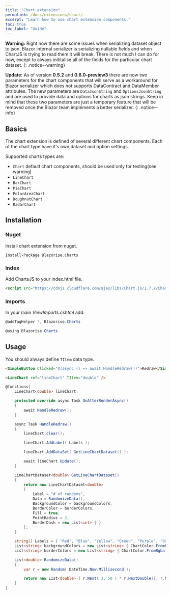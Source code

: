 ```yaml
---
title: "Chart extension"
permalink: /docs/extensions/chart/
excerpt: "Learn how to use chart extension components."
toc: true
toc_label: "Guide"
---
```


**Warning:** Right now there are some issues when serializing dataset object to json. Blazor internal serializer is serializing nullable fields and when ChartJS is trying to read them it will break. There is not much I can do for now, except to always inititalise all of the fields for the particular chart dataset.
{: .notice--warning}

**Update:** As of version **0.5.2** and **0.6.0-preview3** there are now two parameters for the chart components that will serve as a workaround for Blazor serializer which does not supports DataContract and DataMember attributes. The new parameters are `DataJsonString` and `OptionsJsonString` and are used to provide data and options for charts as json strings.
Keep in mind that these two parameters are just a temporary feature that will be removed once the Blazor team implements a better serializer.
{: .notice--info}

## Basics

The chart extension is defined of several different chart components. Each of the chart type have it's own dataset and option settings.

Supported charts types are:

- `Chart` default chart components, should be used only for testing(see warning)
- `LineChart`
- `BarChart`
- `PieChart`
- `PolarAreaChart`
- `DoughnutChart`
- `RadarChart`

## Installation

### Nuget

Install chart extension from nuget.

```
Install-Package Blazorise.Charts
```

### Index

Add ChartsJS to your index.html file.

```html
<script src="https://cdnjs.cloudflare.com/ajax/libs/Chart.js/2.7.2/Chart.min.js"></script>
```

### Imports

In your main _ViewImports.cshtml_ add:

```cs
@addTagHelper *, Blazorise.Charts

@using Blazorise.Charts
```

## Usage

You should always define `TItem` data type.

```html
<SimpleButton Clicked="@(async () => await HandleRedraw())">Redraw</SimpleButton>

<LineChart ref="lineChart" TItem="double" />
```
```cs
@functions{
    LineChart<double> lineChart;

    protected override async Task OnAfterRenderAsync()
    {
        await HandleRedraw();
    }

    async Task HandleRedraw()
    {
        lineChart.Clear();

        lineChart.AddLabel( Labels );

        lineChart.AddDataSet( GetLineChartDataset() );

        await lineChart.Update();
    }

    LineChartDataset<double> GetLineChartDataset()
    {
        return new LineChartDataset<double>
        {
            Label = "# of randoms",
            Data = RandomizeData(),
            BackgroundColor = backgroundColors,
            BorderColor = borderColors,
            Fill = true,
            PointRadius = 2,
            BorderDash = new List<int> { }
        };
    }

    string[] Labels = { "Red", "Blue", "Yellow", "Green", "Purple", "Orange" };
    List<string> backgroundColors = new List<string> { ChartColor.FromRgba( 255, 99, 132, 0.2f ), ChartColor.FromRgba( 54, 162, 235, 0.2f ), ChartColor.FromRgba( 255, 206, 86, 0.2f ), ChartColor.FromRgba( 75, 192, 192, 0.2f ), ChartColor.FromRgba( 153, 102, 255, 0.2f ), ChartColor.FromRgba( 255, 159, 64, 0.2f ) };
    List<string> borderColors = new List<string> { ChartColor.FromRgba( 255, 99, 132, 1f ), ChartColor.FromRgba( 54, 162, 235, 1f ), ChartColor.FromRgba( 255, 206, 86, 1f ), ChartColor.FromRgba( 75, 192, 192, 1f ), ChartColor.FromRgba( 153, 102, 255, 1f ), ChartColor.FromRgba( 255, 159, 64, 1f ) };

    List<double> RandomizeData()
    {
        var r = new Random( DateTime.Now.Millisecond );

        return new List<double> { r.Next( 3, 50 ) * r.NextDouble(), r.Next( 3, 50 ) * r.NextDouble(), r.Next( 3, 50 ) * r.NextDouble(), r.Next( 3, 50 ) * r.NextDouble(), r.Next( 3, 50 ) * r.NextDouble(), r.Next( 3, 50 ) * r.NextDouble() };
    }
}
```